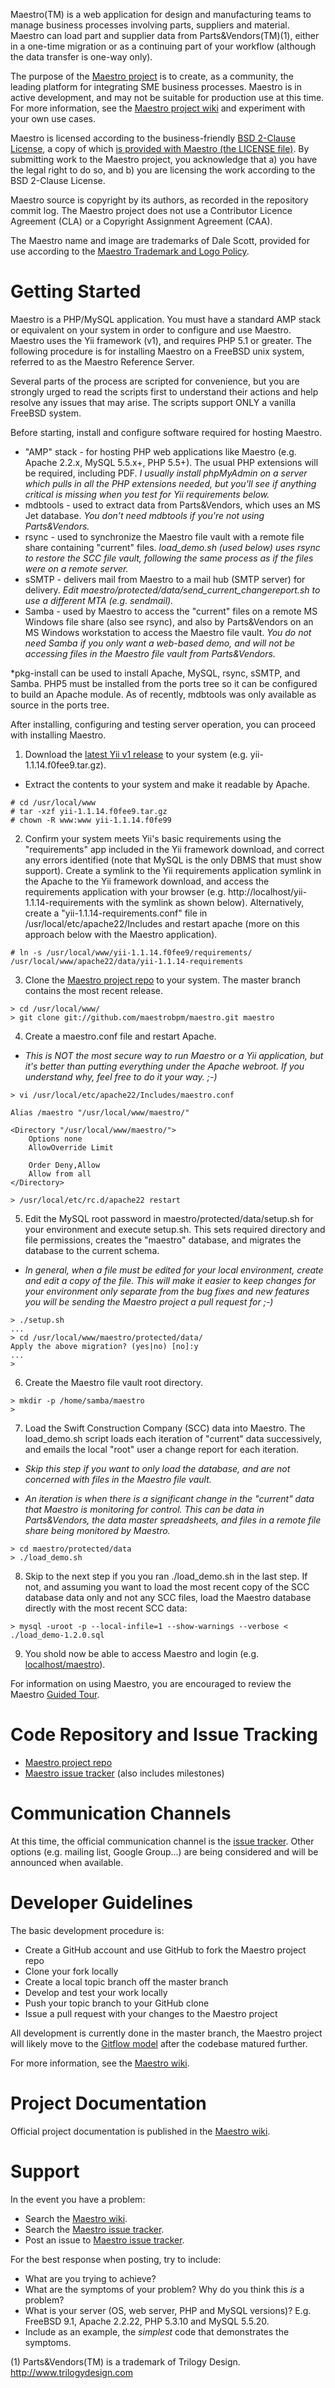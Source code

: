 Maestro(TM) is a web application for design and manufacturing teams to manage business processes involving parts, suppliers and material. Maestro can load part and supplier data from Parts&Vendors(TM)(1), either in a one-time migration or as a continuing part of your workflow (although the data transfer is one-way only).

The purpose of the [Maestro project](https://www.github.com/maestrobpm/maestro) is to create, as a community, the leading platform for integrating SME business processes. Maestro is in active development, and may not be suitable for production use at this time. For more information, see the [Maestro project wiki](https://github.com/maestrobpm/maestro/wiki) and experiment with your own use cases.

Maestro is licensed according to the business-friendly [BSD 2-Clause License](http://opensource.org/licenses/BSD-2-Clause), a copy of which [is provided with Maestro (the LICENSE file)](https://github.com/maestrobpm/maestro/blob/master/LICENSE). By submitting work to the Maestro project, you acknowledge that a) you have the legal right to do so, and b) you are licensing the work according to the BSD 2-Clause License.

Maestro source is copyright by its authors, as recorded in the repository commit log. The Maestro project does not use a Contributor Licence Agreement (CLA) or a Copyright Assignment Agreement (CAA). 

The Maestro name and image are trademarks of Dale Scott, provided for use according to the [Maestro Trademark and Logo Policy](https://github.com/maestrobpm/maestro/wiki/Trademark-and-logo-policy).

Getting Started
===============
Maestro is a PHP/MySQL application. You must have a standard AMP stack or equivalent on your system in order to configure and use Maestro. Maestro uses the Yii framework (v1), and requires PHP 5.1 or greater. The following procedure is for installing Maestro on a FreeBSD unix system, referred to as the Maestro Reference Server.

Several parts of the process are scripted for convenience, but you are strongly urged to read the scripts first to understand their actions and help resolve any issues that may arise. The scripts support ONLY a vanilla FreeBSD system.
 
Before starting, install and configure software required for hosting Maestro.

* "AMP" stack - for hosting PHP web applications like Maestro (e.g. Apache 2.2.x, MySQL 5.5.x+, PHP 5.5+). The usual PHP extensions will be required, including PDF. *I usually install phpMyAdmin on a server which pulls in all the PHP extensions needed, but you'll see if anything critical is missing when you test for Yii requirements below.*
* mdbtools - used to extract data from Parts&Vendors, which uses an MS Jet database. *You don't need mdbtools if you're not using Parts&Vendors.*
* rsync - used to synchronize the Maestro file vault with a remote file share containing "current" files. *load_demo.sh (used below) uses rsync to restore the SCC file vault, following the same process as if the files were on a remote server.*
* sSMTP - delivers mail from Maestro to a mail hub (SMTP server) for delivery. *Edit maestro/protected/data/send_current_changereport.sh to use a different MTA (e.g. sendmail).*
* Samba - used by Maestro to access the "current" files on a remote MS Windows file share (also see rsync), and also by Parts&Vendors on an MS Windows workstation to access the Maestro file vault. *You do not need Samba if you only want a web-based demo, and will not be accessing files in the Maestro file vault from Parts&Vendors.*

*pkg-install can be used to install Apache, MySQL, rsync, sSMTP, and Samba. PHP5 must be installed from the ports tree so it can be configured to build an Apache module. As of recently, mdbtools was only available as source in the ports tree.

After installing, configuring and testing server operation, you can proceed with installing Maestro.

1. Download the [latest Yii v1 release](http://www.yiiframework.com) to your system (e.g. yii-1.1.14.f0fee9.tar.gz).

* Extract the contents to your system and make it readable by Apache.

```
# cd /usr/local/www
# tar -xzf yii-1.1.14.f0fee9.tar.gz
# chown -R www:www yii-1.1.14.f0fe99
```

2. Confirm your system meets Yii's basic requirements using the "requirements" app included in the Yii framework download, and correct any errors identified (note that MySQL is the only DBMS that must show support). Create a symlink to the Yii requirements application symlink in the Apache to the Yii framework download, and access the requirements application with your browser (e.g. http://localhost/yii-1.1.14-requirements with the symlink as shown below). Alternatively, create a "yii-1.1.14-requirements.conf" file in /usr/local/etc/apache22/Includes and restart apache (more on this approach below with the Maestro application).

```
# ln -s /usr/local/www/yii-1.1.14.f0fee9/requirements/ /usr/local/www/apache22/data/yii-1.1.14-requirements
```

3. Clone the [Maestro project repo](https://github.com/maestrobpm/maestro) to your system. The master branch contains the most recent release.

```
> cd /usr/local/www/
> git clone git://github.com/maestrobpm/maestro.git maestro
```

4. Create a maestro.conf file and restart Apache.

* *This is NOT the most secure way to run Maestro or a Yii application, but it's better than putting everything under the Apache webroot. If you understand why, feel free to do it your way. ;-)*

```
> vi /usr/local/etc/apache22/Includes/maestro.conf

Alias /maestro "/usr/local/www/maestro/"

<Directory "/usr/local/www/maestro/">
    Options none
    AllowOverride Limit

    Order Deny,Allow
    Allow from all
</Directory>

> /usr/local/etc/rc.d/apache22 restart
```

5. Edit the MySQL root password in maestro/protected/data/setup.sh for your environment and execute setup.sh. This sets required directory and file permissions, creates the "maestro" database, and migrates the database to the current schema.

* *In general, when a file must be edited for your local environment, create and edit a copy of the file. This will make it easier to keep changes for your environment only separate from the bug fixes and new features you will be sending the Maestro project a pull request for ;-)*

```
> ./setup.sh
...
> cd /usr/local/www/maestro/protected/data/
Apply the above migration? (yes|no) [no]:y
...
>
```

6. Create the Maestro file vault root directory.

```
> mkdir -p /home/samba/maestro
>
```

7. Load the Swift Construction Company (SCC) data into Maestro. The load_demo.sh script loads each iteration of "current" data successively, and emails the local "root" user a change report for each iteration.

* *Skip this step if you want to only load the database, and are not concerned with files in the Maestro file vault.*

* *An iteration is when there is a significant change in the "current" data that Maestro is monitoring for control. This can be data in Parts&Vendors, the data master spreadsheets, and files in a remote file share being monitored by Maestro.*

```
> cd maestro/protected/data
> ./load_demo.sh
```

8. Skip to the next step if you you ran ./load_demo.sh in the last step. If not, and assuming you want to load the most recent copy of the SCC database data only and not any SCC files, load the Maestro database directly with the most recent SCC data:

```
> mysql -uroot -p --local-infile=1 --show-warnings --verbose < ./load_demo-1.2.0.sql
```

9. You shold now be able to access Maestro and login (e.g. [localhost/maestro](http://localhost/maestro)).

For information on using Maestro, you are encouraged to review the Maestro [Guided Tour](http://github.com/maestrobpm/maestro/wiki/Guided-tour).

Code Repository and Issue Tracking
==================================
* [Maestro project repo](https://github.com/maestrobpm/maestro)
* [Maestro issue tracker](https://github.com/maestrobpm/maestro/issues) (also includes milestones)

Communication Channels
======================
At this time, the official communication channel is the [issue tracker](https://github.com/maestrobpm/maestro/issues). Other options (e.g. mailing list, Google Group...) are being considered and will be announced when available.

Developer Guidelines
====================
The basic development procedure is:
* Create a GitHub account and use GitHub to fork the Maestro project repo
* Clone your fork locally
* Create a local topic branch off the master branch
* Develop and test your work locally
* Push your topic branch to your GitHub clone
* Issue a pull request with your changes to the Maestro project

All development is currently done in the master branch, the Maestro project will likely move to the [Gitflow model](http://nvie.com/posts/a-successful-git-branching-model/) after the codebase matured further.

For more information, see the [Maestro wiki](https://github.com/maestrobpm/maestro/wiki).

Project Documentation
=====================
Official project documentation is published in the [Maestro wiki](https://github.com/maestrobpm/maestro/wiki/).

Support
=======
In the event you have a problem:

* Search the [Maestro wiki](https://github.com/maestrobpm/maestro/wiki/).
* Search the [Maestro issue tracker](https://github.com/maestrobpm/maestro/issues).
* Post an issue to [Maestro issue tracker](https://github.com/maestrobpm/maestro/issues).

For the best response when posting, try to include:

* What are you trying to achieve?
* What are the symptoms of your problem? Why do you think this  *is* a problem?
* What is your server (OS, web server, PHP and MySQL versions)? E.g. FreeBSD 9.1, Apache 2.2.22, PHP 5.3.10 and MySQL 5.5.20.
* Include as an example, the *simplest* code that demonstrates the symptoms.



(1) Parts&Vendors(TM) is a trademark of Trilogy Design. http://www.trilogydesign.com
